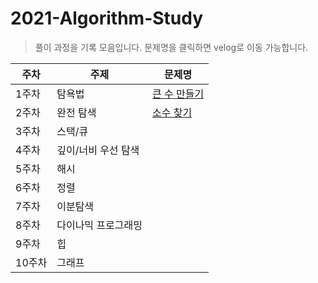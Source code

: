# 2021-Algorithm-Study

> 풀이 과정을 기록 모음입니다. 문제명을 클릭하면 velog로 이동 가능합니다.

| 주차   | 주제                | 문제명                                                       |
| ------ | ------------------- | ------------------------------------------------------------ |
| 1주차  | 탐욕법              | [큰 수 만들기](https://velog.io/@soo5717/%ED%94%84%EB%A1%9C%EA%B7%B8%EB%9E%98%EB%A8%B8%EC%8A%A4-%ED%81%B0-%EC%88%98-%EB%A7%8C%EB%93%A4%EA%B8%B0-%ED%8C%8C%EC%9D%B4%EC%8D%AC) |
| 2주차  | 완전 탐색           | [소수 찾기](https://velog.io/@soo5717/%ED%94%84%EB%A1%9C%EA%B7%B8%EB%9E%98%EB%A8%B8%EC%8A%A4-%EC%86%8C%EC%88%98-%EC%B0%BE%EA%B8%B0-Python) |
| 3주차  | 스택/큐             |                                                              |
| 4주차  | 깊이/너비 우선 탐색 |                                                              |
| 5주차  | 해시                |                                                              |
| 6주차  | 정렬                |                                                              |
| 7주차  | 이분탐색            |                                                              |
| 8주차  | 다이나믹 프로그래밍 |                                                              |
| 9주차  | 힙                  |                                                              |
| 10주차 | 그래프              |                                                              |